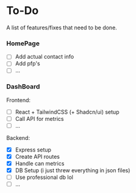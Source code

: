 # To-Do
A list of features/fixes that need to be done.

### HomePage
- [ ] Add actual contact info
- [ ] Add pfp's
- [ ] ...

### DashBoard
Frontend:
- [ ] React + TailwindCSS (+ Shadcn/ui) setup
- [ ] Call API for metrics
- [ ] ...

Backend:
- [x] Express setup
- [x] Create API routes
- [x] Handle can metrics
- [x] DB Setup (i just threw everything in json files)
- [ ] Use professional db lol
- [ ] ...